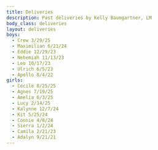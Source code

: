 ```yaml
---
title: Deliveries
description: Past deliveries by Kelly Baumgartner, LM
body_class: deliveries
layout: deliveries
boys:
  - Crew 3/29/25
  - Maximilian 6/21/24
  - Eddie 12/29/23
  - Nehemiah 11/13/23
  - Leo 10/17/23
  - Ulrich 6/5/23
  - Apollo 8/4/22
girls:
  - Cecile 8/25/25
  - Agnes 7/19/25
  - Amelia 6/3/25
  - Lucy 2/14/25
  - Kalynne 12/7/24
  - Kit 5/25/24
  - Connie 4/8/24
  - Sierra 1/2/24
  - Camila 2/21/23
  - Adalyn 9/21/21
---
```

